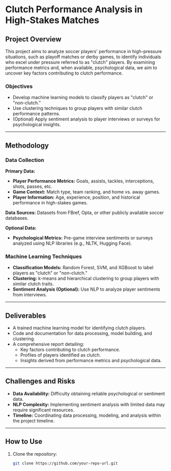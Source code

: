 # Clutch Performance Analysis in High-Stakes Matches

## Project Overview
This project aims to analyze soccer players' performance in high-pressure situations, such as playoff matches or derby games, to identify individuals who excel under pressure referred to as "clutch" players. By examining performance metrics and, when available, psychological data, we aim to uncover key factors contributing to clutch performance.

### Objectives
- Develop machine learning models to classify players as "clutch" or "non-clutch."
- Use clustering techniques to group players with similar clutch performance patterns.
- (Optional) Apply sentiment analysis to player interviews or surveys for psychological insights.

---

## Methodology

### Data Collection
**Primary Data:**
- **Player Performance Metrics:** Goals, assists, tackles, interceptions, shots, passes, etc.
- **Game Context:** Match type, team ranking, and home vs. away games.
- **Player Information:** Age, experience, position, and historical performance in high-stakes games.

**Data Sources:** Datasets from FBref, Opta, or other publicly available soccer databases.

**Optional Data:**
- **Psychological Metrics:** Pre-game interview sentiments or surveys analyzed using NLP libraries (e.g., NLTK, Hugging Face).

### Machine Learning Techniques
- **Classification Models:** Random Forest, SVM, and XGBoost to label players as "clutch" or "non-clutch."
- **Clustering:** k-means and hierarchical clustering to group players with similar clutch traits.
- **Sentiment Analysis (Optional):** Use NLP to analyze player sentiments from interviews.

---

## Deliverables
- A trained machine learning model for identifying clutch players.
- Code and documentation for data processing, model building, and clustering.
- A comprehensive report detailing:
  - Key factors contributing to clutch performance.
  - Profiles of players identified as clutch.
  - Insights derived from performance metrics and psychological data.

---

## Challenges and Risks
- **Data Availability:** Difficulty obtaining reliable psychological or sentiment data.
- **NLP Complexity:** Implementing sentiment analysis with limited data may require significant resources.
- **Timeline:** Coordinating data processing, modeling, and analysis within the project timeline.

---


## How to Use

1. Clone the repository:
   ```bash
   git clone https://github.com/your-repo-url.git
